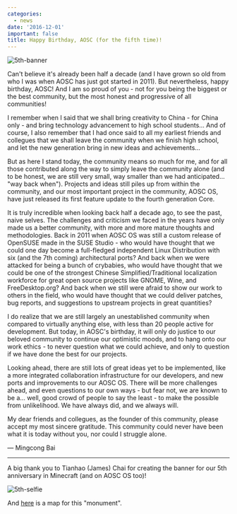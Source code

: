 ```yaml
---
categories:
  - news
date: '2016-12-01'
important: false
title: Happy Birthday, AOSC (for the fifth time)!
---
```



![5th-banner](/assets/news/news/5th-anniversary-banner.jpg)

Can't believe it's already been half a decade (and I have grown so old from who I was when AOSC has just got started in 2011). But nevertheless, happy birthday, AOSC! And I am so proud of you - not for you being the biggest or the best community, but the most honest and progressive of all communities!

I remember when I said that we shall bring creativity to China - for China only - and bring technology advancement to high school students... And of course, I also remember that I had once said to all my earliest friends and collegues that we shall leave the community when we finish high school, and let the new generation bring in new ideas and achievements...

But as here I stand today, the community means so much for me, and for all those contributed along the way to simply leave the community alone (and to be honest, we are still very small, way smaller than we had anticipated... "way back when"). Projects and ideas still piles up from within the community, and our most important project in the community, AOSC OS, have just released its first feature update to the fourth generation Core.

It is truly incredible when looking back half a decade ago, to see the past, naive selves. The challenges and criticism we faced in the years have only made us a better community, with more and more mature thoughts and methodologies. Back in 2011 when AOSC OS was still a custom release of OpenSUSE made in the SUSE Studio - who would have thought that we could one day become a full-fledged independent Linux Distribution with six (and the 7th coming) architectural ports? And back when we were attacked for being a bunch of crybabies, who would have thought that we could be one of the strongest Chinese Simplified/Traditional localization workforce for great open source projects like GNOME, Wine, and FreeDesktop.org? And back when we still were afraid to show our work to others in the field, who would have thought that we could deliver patches, bug reports, and suggestions to upstream projects in great quantities?

I do realize that we are still largely an unestablished community when compared to virtually anything else, with less than 20 people active for development. But today, in AOSC's birthday, it will only do justice to our beloved community to continue our optimistic moods, and to hang onto our work ethics - to never question what we could achieve, and only to question if we have done the best for our projects.

Looking ahead, there are still lots of great ideas yet to be implemented, like a more integrated collaboration infrastructure for our developers, and new ports and improvements to our AOSC OS. There will be more challenges ahead, and even questions to our own ways - but fear not, we are known to be a... well, good crowd of people to say the least - to make the possible from unlikelihood. We have always did, and we always will.

My dear friends and collegues, as the founder of this community, please accept my most sincere gratitude. This community could never have been what it is today without you, nor could I struggle alone.

— Mingcong Bai

----------------

A big thank you to Tianhao (James) Chai for creating the banner for our 5th anniversary in Minecraft (and on AOSC OS too)!

![5th-selfie](/assets/news/news/5th-anniversary-selfie.jpg)

And [here](https://cth451.tk/map/#scene_world_day/0/10/269/-358/64) is a map for this "monument".
